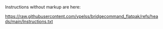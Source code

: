 Instructions without markup are here:

https://raw.githubusercontent.com/vpelss/bridgecommand_flatpak/refs/heads/main/Instructions.txt
